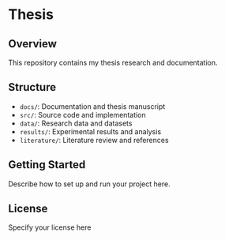 # Thesis

## Overview
This repository contains my thesis research and documentation.

## Structure
- `docs/`: Documentation and thesis manuscript
- `src/`: Source code and implementation
- `data/`: Research data and datasets
- `results/`: Experimental results and analysis
- `literature/`: Literature review and references

## Getting Started
Describe how to set up and run your project here.

## License
Specify your license here